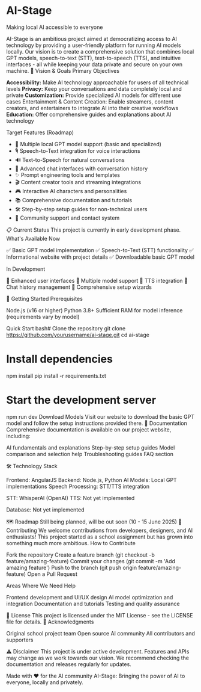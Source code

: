 # AI-Stage

Making local AI accessible to everyone

AI-Stage is an ambitious project aimed at democratizing access to AI technology by providing a user-friendly platform for running AI models locally. Our vision is to create a comprehensive solution that combines local GPT models, speech-to-text (STT), text-to-speech (TTS), and intuitive interfaces - all while keeping your data private and secure on your own machine.
🎯 Vision & Goals
Primary Objectives

**Accessibility:** Make AI technology approachable for users of all technical levels
**Privacy:** Keep your conversations and data completely local and private
**Customization:** Provide specialized AI models for different use cases
Entertainment & Content Creation: Enable streamers, content creators, and entertainers to integrate AI into their creative workflows
**Education:** Offer comprehensive guides and explanations about AI technology

Target Features (Roadmap)

- 🤖 Multiple local GPT model support (basic and specialized)
- 🎙️ Speech-to-Text integration for voice interactions
- 🔊 Text-to-Speech for natural conversations
- 💬 Advanced chat interfaces with conversation history
- ✨ Prompt engineering tools and templates
- 🎬 Content creator tools and streaming integrations
- 🎮 Interactive AI characters and personalities
- 📚 Comprehensive documentation and tutorials
- 🛠️ Step-by-step setup guides for non-technical users
- 💬 Community support and contact system

📋 Current Status
This project is currently in early development phase.
What's Available Now

✅ Basic GPT model implementation
✅ Speech-to-Text (STT) functionality
✅ Informational website with project details
✅ Downloadable basic GPT model

In Development

🔄 Enhanced user interfaces
🔄 Multiple model support
🔄 TTS integration
🔄 Chat history management
🔄 Comprehensive setup wizards

🚀 Getting Started
Prerequisites

Node.js (v16 or higher)
Python 3.8+
Sufficient RAM for model inference (requirements vary by model)

Quick Start
bash# Clone the repository
git clone https://github.com/yourusername/ai-stage.git
cd ai-stage

# Install dependencies
npm install
pip install -r requirements.txt

# Start the development server
npm run dev
Download Models
Visit our website to download the basic GPT model and follow the setup instructions provided there.
📖 Documentation
Comprehensive documentation is available on our project website, including:

AI fundamentals and explanations
Step-by-step setup guides
Model comparison and selection help
Troubleshooting guides
FAQ section

🛠️ Technology Stack

Frontend: AngularJS
Backend: Node.js, Python
AI Models: Local GPT implementations
Speech Processing: STT/TTS integration

STT: WhisperAI (OpenAI)
TTS: Not yet implemented


Database: Not yet implemented

🗺️ Roadmap
Still being planned, will be out soon (10 - 15 June 2025)
🤝 Contributing
We welcome contributions from developers, designers, and AI enthusiasts! This project started as a school assignment but has grown into something much more ambitious.
How to Contribute

Fork the repository
Create a feature branch (git checkout -b feature/amazing-feature)
Commit your changes (git commit -m 'Add amazing feature')
Push to the branch (git push origin feature/amazing-feature)
Open a Pull Request

Areas Where We Need Help

Frontend development and UI/UX design
AI model optimization and integration
Documentation and tutorials
Testing and quality assurance

📄 License
This project is licensed under the MIT License - see the LICENSE file for details.
🙏 Acknowledgments

Original school project team
Open source AI community
All contributors and supporters

⚠️ Disclaimer
This project is under active development. Features and APIs may change as we work towards our vision. We recommend checking the documentation and releases regularly for updates.

Made with ❤️ for the AI community
AI-Stage: Bringing the power of AI to everyone, locally and privately.
